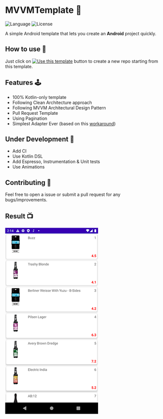 # MVVMTemplate 🧞‍

![Language](https://img.shields.io/github/languages/top/Drjacky/MVVMTemplate?color=blue&logo=kotlin) ![License](https://img.shields.io/github/license/Drjacky/MVVMTemplate?logo=MIT)

A simple Android template that lets you create an **Android** project quickly. 

## How to use 👣

Just click on [![Use this template](https://img.shields.io/badge/-Use%20this%20template-brightgreen)](https://github.com/Drjacky/MVVMTemplate/generate) button to create a new repo starting from this template.

## Features 🕹

- 100% Kotlin-only template
- Following Clean Architecture approach
- Following MVVM Architectural Design Pattern
- Pull Request Template
- Using Pagination
- Simplest Adapter Ever (based on this [workaround](https://proandroiddev.com/the-best-android-recycler-adapter-youve-ever-seen-probably-177e25279a28))

## Under Development 🚧

- Add CI
- Use Kotlin DSL
- Add Espresso, Instrumentation & Unit tests
- Use Animations

## Contributing 🤝

Feel free to open a issue or submit a pull request for any bugs/improvements.

## Result 📺
![Screenshot](https://raw.githubusercontent.com/Drjacky/MVVMTemplate/master/list.png)